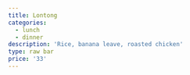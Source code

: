 ```yaml
---
title: Lontong
categories:
  - lunch
  - dinner
description: 'Rice, banana leave, roasted chicken'
type: raw bar
price: '33'
---
```


